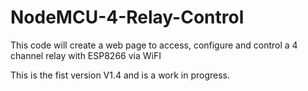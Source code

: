 # NodeMCU-4-Relay-Control
This code will create a web page to access, configure and control a 4 channel relay with ESP8266 via WiFI

This is the fist version V1.4 and is a work in progress.
